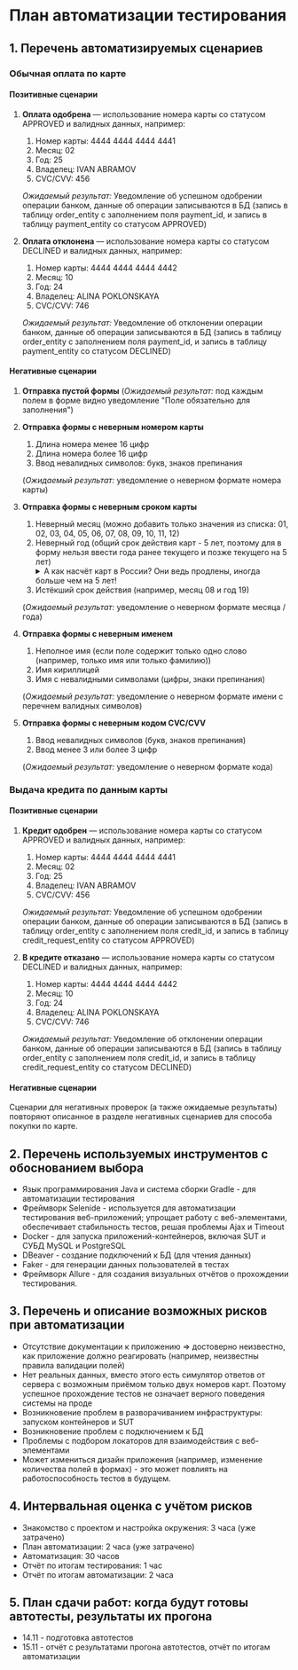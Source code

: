 # План автоматизации тестирования

## 1. Перечень автоматизируемых сценариев
### Обычная оплата по карте
#### Позитивные сценарии
1. **Оплата одобрена** — использование номера карты со статусом APPROVED и валидных данных, например:
   1. Номер карты: 4444 4444 4444 4441
   2. Месяц: 02
   3. Год: 25
   4. Владелец: IVAN ABRAMOV
   5. CVC/CVV: 456
   
   *Ожидаемый результат:* Уведомление об успешном одобрении операции банком, данные об операции записываются в БД (запись в таблицу order_entity с заполнением поля payment_id, и запись в таблицу payment_entity со статусом APPROVED)

2. **Оплата отклонена** — использование номера карты со статусом DECLINED и валидных данных, например:
    1. Номер карты: 4444 4444 4444 4442
    2. Месяц: 10
    3. Год: 24
    4. Владелец: ALINA POKLONSKAYA
    5. CVC/CVV: 746

   *Ожидаемый результат:* Уведомление об отклонении операции банком, данные об операции записываются в БД (запись в таблицу order_entity с заполнением поля payment_id, и запись в таблицу payment_entity со статусом DECLINED)

#### Негативные сценарии
1. **Отправка пустой формы** (*Ожидаемый результат:* под каждым полем в форме видно уведомление "Поле обязательно для заполнения")

2. **Отправка формы с неверным номером карты**
   1. Длина номера менее 16 цифр
   2. Длина номера более 16 цифр
   3. Ввод невалидных символов: букв, знаков препинания
   
   (*Ожидаемый результат:* уведомление о неверном формате номера карты)

3. **Отправка формы с неверным сроком карты**
   1. Неверный месяц (можно добавить только значения из списка: 01, 02, 03, 04, 05, 06, 07, 08, 09, 10, 11, 12)
   2. Неверный год (общий срок действия карт - 5 лет, поэтому для в форму нельзя ввести года ранее текущего и позже текущего на 5 лет)
        <details>
        <summary>А как насчёт карт в России? Они ведь продлены, иногда больше чем на 5 лет!</summary>
        Приложение написано не позже 2019 года. Документации и требований нет, поэтому руководствуюсь <em>здравым смыслом</em> и беру стандартный срок в 5 лет. 
        </details>
   3. Истёкший срок действия (например, месяц 08 и год 19)

   (*Ожидаемый результат:* уведомление о неверном формате месяца / года)

4. **Отправка формы с неверным именем**
   1. Неполное имя (если поле содержит только одно слово (например, только имя или только фамилию))
   2. Имя кириллицей
   3. Имя с невалидными символами (цифры, знаки препинания)

   (*Ожидаемый результат:* уведомление о неверном формате имени с перечнем валидных символов)

5. **Отправка формы с неверным кодом CVC/CVV**
   1. Ввод невалидных символов (букв, знаков препинания)
   2. Ввод менее 3 или более 3 цифр

   (*Ожидаемый результат:* уведомление о неверном формате кода)


### Выдача кредита по данным карты
#### Позитивные сценарии
1. **Кредит одобрен** — использование номера карты со статусом APPROVED и валидных данных, например:
    1. Номер карты: 4444 4444 4444 4441
    2. Месяц: 02
    3. Год: 25
    4. Владелец: IVAN ABRAMOV
    5. CVC/CVV: 456

   *Ожидаемый результат:* Уведомление об успешном одобрении операции банком, данные об операции записываются в БД (запись в таблицу order_entity с заполнением поля credit_id, и запись в таблицу credit_request_entity со статусом APPROVED)

2. **В кредите отказано** — использование номера карты со статусом DECLINED и валидных данных, например:
    1. Номер карты: 4444 4444 4444 4442
    2. Месяц: 10
    3. Год: 24
    4. Владелец: ALINA POKLONSKAYA
    5. CVC/CVV: 746

   *Ожидаемый результат:* Уведомление об отклонении операции банком, данные об операции записываются в БД (запись в таблицу order_entity с заполнением поля credit_id, и запись в таблицу credit_request_entity со статусом DECLINED)

#### Негативные сценарии
Сценарии для негативных проверок (а также ожидаемые результаты) повторяют описанное в разделе негативных сценариев для способа покупки по карте.

## 2. Перечень используемых инструментов с обоснованием выбора
- Язык программирования Java и система сборки Gradle - для автоматизации тестирования
- Фреймворк Selenide - используется для автоматизации тестирования веб-приложений; упрощает работу с веб-элементами, обеспечивает стабильность тестов, решая проблемы Ajax и Timeout
- Docker - для запуска приложений-контейнеров, включая SUT и СУБД MySQL и PostgreSQL
- DBeaver - создание подключений к БД (для чтения данных)
- Faker - для генерации данных пользователей в тестах
- Фреймворк Allure - для создания визуальных отчётов о прохождении тестирования.

## 3. Перечень и описание возможных рисков при автоматизации
- Отсутствие документации к приложению => достоверно неизвестно, как приложение должно реагировать (например, неизвестны правила валидации полей)
- Нет реальных данных, вместо этого есть симулятор ответов от сервера с возможным приёмом только двух номеров карт. Поэтому успешное прохождение тестов не означает верного поведения системы на проде
- Возникновение проблем в разворачиванием инфраструктуры: запуском контейнеров и SUT 
- Возникновение проблем с подключением к БД
- Проблемы с подбором локаторов для взаимодействия с веб-элементами
- Может измениться дизайн приложения (например, изменение количества полей в формах) - это может повлиять на работоспособность тестов в будущем.


## 4. Интервальная оценка с учётом рисков
- Знакомство с проектом и настройка окружения: 3 часа (уже затрачено)
- План автоматизации: 2 часа (уже затрачено)
- Автоматизация: 30 часов
- Отчёт по итогам тестирования: 1 час
- Отчёт по итогам автоматизации: 2 часа

## 5. План сдачи работ: когда будут готовы автотесты, результаты их прогона
- 14.11 - подготовка автотестов 
- 15.11 - отчёт с результатами прогона автотестов, отчёт по итогам автоматизации
